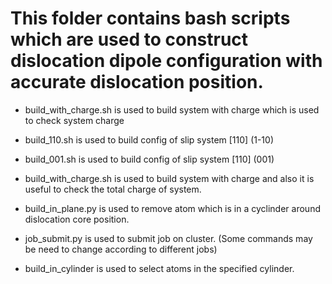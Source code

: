 This folder contains bash scripts which are used to construct dislocation dipole configuration with accurate dislocation position.
===================================================================================================================================
* build_with_charge.sh is used to build system with charge which is used to check system charge

* build_110.sh is used to build config of slip system [110] (1-10)
* build_001.sh is used to build config of slip system [110] (001)
* build_with_charge.sh is used to build system with charge and also it is useful to check the total charge of system.
* build_in_plane.py is used to remove atom which is in a cyclinder around dislocation core position.
* job_submit.py is used to submit job on cluster. (Some commands may be need to change according to different jobs)
* build_in_cylinder is used to select atoms in the specified cylinder.
